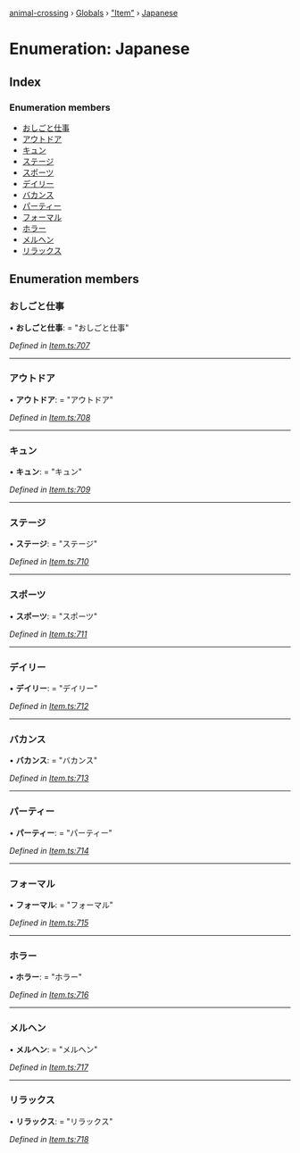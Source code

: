 [animal-crossing](../README.md) › [Globals](../globals.md) › ["Item"](../modules/_item_.md) › [Japanese](_item_.japanese.md)

# Enumeration: Japanese

## Index

### Enumeration members

* [おしごと仕事](_item_.japanese.md#おしごと仕事)
* [アウトドア](_item_.japanese.md#アウトドア)
* [キュン](_item_.japanese.md#キュン)
* [ステージ](_item_.japanese.md#ステージ)
* [スポーツ](_item_.japanese.md#スポーツ)
* [デイリー](_item_.japanese.md#デイリー)
* [バカンス](_item_.japanese.md#バカンス)
* [パーティー](_item_.japanese.md#パーティー)
* [フォーマル](_item_.japanese.md#フォーマル)
* [ホラー](_item_.japanese.md#ホラー)
* [メルヘン](_item_.japanese.md#メルヘン)
* [リラックス](_item_.japanese.md#リラックス)

## Enumeration members

###  おしごと仕事

• **おしごと仕事**: = "おしごと仕事"

*Defined in [Item.ts:707](https://github.com/Norviah/animal-crossing/blob/fc7c924/module/types/Item.ts#L707)*

___

###  アウトドア

• **アウトドア**: = "アウトドア"

*Defined in [Item.ts:708](https://github.com/Norviah/animal-crossing/blob/fc7c924/module/types/Item.ts#L708)*

___

###  キュン

• **キュン**: = "キュン"

*Defined in [Item.ts:709](https://github.com/Norviah/animal-crossing/blob/fc7c924/module/types/Item.ts#L709)*

___

###  ステージ

• **ステージ**: = "ステージ"

*Defined in [Item.ts:710](https://github.com/Norviah/animal-crossing/blob/fc7c924/module/types/Item.ts#L710)*

___

###  スポーツ

• **スポーツ**: = "スポーツ"

*Defined in [Item.ts:711](https://github.com/Norviah/animal-crossing/blob/fc7c924/module/types/Item.ts#L711)*

___

###  デイリー

• **デイリー**: = "デイリー"

*Defined in [Item.ts:712](https://github.com/Norviah/animal-crossing/blob/fc7c924/module/types/Item.ts#L712)*

___

###  バカンス

• **バカンス**: = "バカンス"

*Defined in [Item.ts:713](https://github.com/Norviah/animal-crossing/blob/fc7c924/module/types/Item.ts#L713)*

___

###  パーティー

• **パーティー**: = "パーティー"

*Defined in [Item.ts:714](https://github.com/Norviah/animal-crossing/blob/fc7c924/module/types/Item.ts#L714)*

___

###  フォーマル

• **フォーマル**: = "フォーマル"

*Defined in [Item.ts:715](https://github.com/Norviah/animal-crossing/blob/fc7c924/module/types/Item.ts#L715)*

___

###  ホラー

• **ホラー**: = "ホラー"

*Defined in [Item.ts:716](https://github.com/Norviah/animal-crossing/blob/fc7c924/module/types/Item.ts#L716)*

___

###  メルヘン

• **メルヘン**: = "メルヘン"

*Defined in [Item.ts:717](https://github.com/Norviah/animal-crossing/blob/fc7c924/module/types/Item.ts#L717)*

___

###  リラックス

• **リラックス**: = "リラックス"

*Defined in [Item.ts:718](https://github.com/Norviah/animal-crossing/blob/fc7c924/module/types/Item.ts#L718)*

